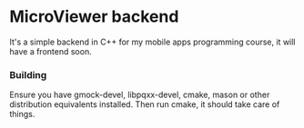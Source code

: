 # MicroViewer backend
It's a simple backend in C++ for my mobile apps programming course, it will have a frontend soon.

### Building
Ensure you have gmock-devel, libpqxx-devel, cmake, mason or other distribution equivalents installed. Then run cmake, it should take care of things.